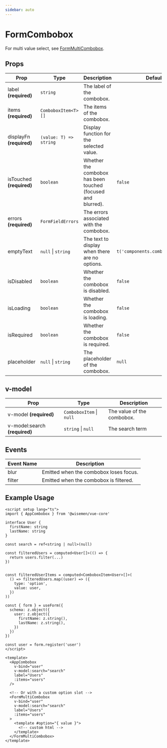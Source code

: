 ```yaml
---
sidebar: auto
---
```


# FormCombobox

For multi value select, see [FormMultiCombobox](/components/form-multi-combobox.md).

## Props

| Prop       | Type                      | Description                                                  | Default          |
|------------|---------------------------|--------------------------------------------------------------|------------------|
| label **(required)**      | `string`                  | The label of the combobox.                                   |                 |
| items **(required)**    | `ComboboxItem<T>[]`           | The items of the combobox.                                 |                 |
| displayFn  **(required)**      | `(value: T) => string` | Display function for the selected value.                           |                                  |
| isTouched **(required)**  | `boolean`                 | Whether the combobox has been touched (focused and blurred). | `false`          |
| errors **(required)**     | `FormFieldErrors`         | The errors associated with the combobox.                     |                 |
| emptyText  | `null` \| `string`          | The text to display when there are no options.               | `t('components.combobox.empty')` |
| isDisabled | `boolean`                 | Whether the combobox is disabled.                            | `false`          |
| isLoading  | `boolean`                 | Whether the combobox is loading.                             | `false`          |
| isRequired | `boolean`                 | Whether the combobox is required.                            | `false`          |
| placeholder| `null` \| `string`          | The placeholder of the combobox.                             | `null`           |

## v-model

| Prop       | Type          | Description                               |
|------------|---------------|-------------------------------------------|
| v-model **(required)** | `ComboboxItem` \| `null` | The value of the combobox.                |
| v-model:search **(required)** | `string` \| `null` | The search term                |

## Events

| Event Name  | Description                                          |
|-------------|------------------------------------------------------|
| blur        | Emitted when the combobox loses focus.               |
| filter      | Emitted when the combobox is filtered.              |

## Example Usage

```vue
<script setup lang="ts">
import { AppCombobox } from '@wisemen/vue-core'

interface User {
  firstName: string
  lastName: string
}

const search = ref<string | null>(null)

const filteredUsers = computed<User[]>(() => {
  return users.filter(...)
})


const filteredUserItems = computed<ComboboxItem<User>[]>(
  () => filteredUsers.map((user) => ({
    type: 'option',
    value: user,
  })
))

const { form } = useForm({
  schema: z.object({
    user: z.object({
      firstName: z.string(),
      lastName: z.string(),
    })
  })
})

const user = form.register('user')
</script>

<template>
  <AppCombobox
    v-bind="user"
    v-model:search="search"
    label="Users"
    :items="users"
  />

  <!-- Or with a custom option slot -->
  <FormMultiCombobox 
    v-bind="user"
    v-model:search="search"
    label="Users"
    :items="users"
  >
    <template #option="{ value }">
      <!-- custom html -->
    </template>
  </FormMultiCombobox>
</template>
